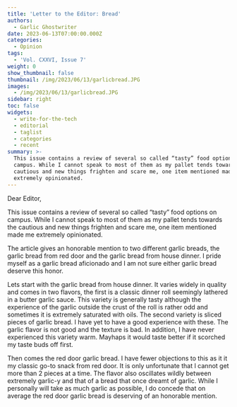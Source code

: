 ```yaml
---
title: 'Letter to the Editor: Bread'
authors:
  - Garlic Ghostwriter
date: 2023-06-13T07:00:00.000Z
categories:
  - Opinion
tags:
  - 'Vol. CXXVI, Issue 7'
weight: 0
show_thumbnail: false
thumbnail: /img/2023/06/13/garlicbread.JPG
images:
  - /img/2023/06/13/garlicbread.JPG
sidebar: right
toc: false
widgets:
  - write-for-the-tech
  - editorial
  - taglist
  - categories
  - recent
summary: >-
  This issue contains a review of several so called “tasty” food options on
  campus. While I cannot speak to most of them as my pallet tends towards the
  cautious and new things frighten and scare me, one item mentioned made me
  extremely opinionated.
---
```


Dear Editor,

This issue contains a review of several so called “tasty” food options on campus. While I cannot speak to most of them as my pallet tends towards the cautious and new things frighten and scare me, one item mentioned made me extremely opinionated.

The article gives an honorable mention to two different garlic breads, the garlic bread from red door and the garlic bread from house dinner. I pride myself as a garlic bread aficionado and I am not sure either garlic bread deserve this honor.

Lets start with the garlic bread from house dinner. It varies widely in quality and comes in two flavors, the first is a classic dinner roll seemingly lathered in a butter garlic sauce. This variety is generally tasty although the experience of the garlic outside the crust of the roll is rather odd and sometimes it is extremely saturated with oils. The second variety is sliced pieces of garlic bread. I have yet to have a good experience with these. The garlic flavor is not good and the texture is bad. In addition, I have never experienced this variety warm. Mayhaps it would taste better if it scorched my taste buds off first.

Then comes the red door garlic bread. I have fewer objections to this as it it my classic go-to snack from red door. It is only unfortunate that I cannot get more than 2 pieces at a time. The flavor also oscillates wildly between extremely garlic-y and that of a bread that once dreamt of garlic. While I personally will take as much garlic as possible, I do concede that on average the red door garlic bread is deserving of an honorable mention.
